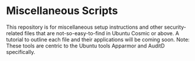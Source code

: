 # Miscellaneous Scripts

This repository is for miscellaneous setup instructions and other security-related files that are not-so-easy-to-find in Ubuntu Cosmic or above. A tutorial to outline each file and their applications will be coming soon. Note: These tools are centric to the Ubuntu tools Apparmor and AuditD specifically.

